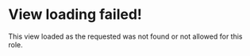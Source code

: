 # View loading failed!

This view loaded as the requested was not found or not allowed for this role.

